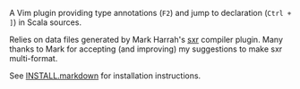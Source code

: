 A Vim plugin providing type annotations (`F2`) and jump to declaration (`Ctrl + ]`) in Scala sources.

Relies on data files generated by Mark Harrah's [sxr](http://github.com/harrah/browse) compiler plugin. Many thanks to Mark for accepting (and improving) my suggestions to make sxr multi-format.

See [INSTALL.markdown](http://github.com/olim7t/scala_sxr_vim/blob/master/INSTALL.markdown) for installation instructions.
